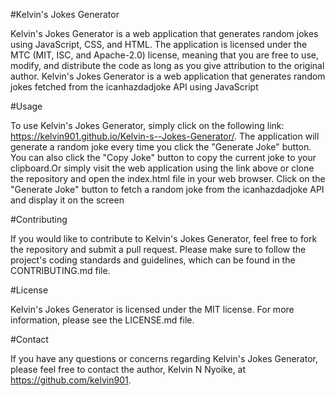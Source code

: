 #Kelvin's Jokes Generator

Kelvin's Jokes Generator is a web application that generates random jokes using JavaScript, CSS, and HTML. The application is licensed under the MTC (MIT, ISC, and Apache-2.0) license, meaning that you are free to use, modify, and distribute the code as long as you give attribution to the original author.
Kelvin's Jokes Generator is a web application that generates random jokes fetched from the icanhazdadjoke API using JavaScript

#Usage

To use Kelvin's Jokes Generator, simply click on the following link: https://kelvin901.github.io/Kelvin-s--Jokes-Generator/. The application will generate a random joke every time you click the "Generate Joke" button. You can also click the "Copy Joke" button to copy the current joke to your clipboard.Or simply visit the web application using the link above or clone the repository and open the index.html file in your web browser. Click on the "Generate Joke" button to fetch a random joke from the icanhazdadjoke API and display it on the screen

#Contributing

If you would like to contribute to Kelvin's Jokes Generator, feel free to fork the repository and submit a pull request. Please make sure to follow the project's coding standards and guidelines, which can be found in the CONTRIBUTING.md file.

#License

Kelvin's Jokes Generator is licensed under the MIT license. For more information, please see the LICENSE.md file.

#Contact

If you have any questions or concerns regarding Kelvin's Jokes Generator, please feel free to contact the author, Kelvin N Nyoike, at https://github.com/kelvin901.
